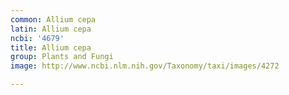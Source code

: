```yaml
---
common: Allium cepa
latin: Allium cepa
ncbi: '4679'
title: Allium cepa
group: Plants and Fungi
image: http://www.ncbi.nlm.nih.gov/Taxonomy/taxi/images/4272

---
```

